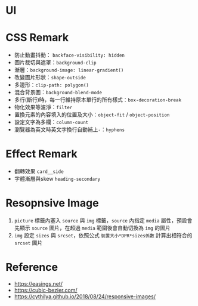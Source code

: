 # UI

# CSS Remark

- 防止動畫抖動： `backface-visibility: hidden`
- 圖片裁切與遮罩：`background-clip`
- 漸層：`background-image: linear-gradient()`
- 改變圖片形狀：`shape-outside`
- 多邊形：`clip-path: polygon()`
- 混合背景圖：`background-blend-mode`
- 多行(斷行)時，每一行維持原本單行的所有樣式：`box-decoration-break`
- 物化效果等濾淨：`filter`
- 置換元素的內容填入的位置及大小：`object-fit` / `object-position`
- 設定文字為多欄：`column-count`
- 瀏覽器為英文時英文字換行自動補上`-`：`hyphens`

# Effect Remark
- 翻轉效果 `card__side`
- 字體漸層與skew `heading-secondary`

# Resopnsive Image
1. `picture` 標籤內塞入 `source` 與 `img` 標籤，`source` 內指定 `media` 屬性，預設會先顯示 `source` 圖片，在超過 `media` 範圍後會自動切換為 `img` 的圖片
2. `img` 設定 `sizes` 與 `srcset`，依照公式 `裝置大小*DPR*sizes係數` 計算出相符合的 `srcset` 圖片

# Reference
- https://easings.net/
- https://cubic-bezier.com/
- https://cythilya.github.io/2018/08/24/responsive-images/
